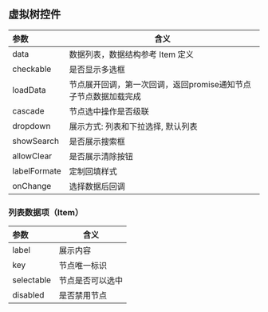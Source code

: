 ## 虚拟树控件

| 参数 | 含义 |
|:---- | ---- |
| data | 数据列表，数据结构参考 Item 定义 |
| checkable | 是否显示多选框 |
| loadData | 节点展开回调，第一次回调，返回promise通知节点子节点数据加载完成 |
| cascade | 节点选中操作是否级联 |
| dropdown | 展示方式: 列表和下拉选择, 默认列表 |
| showSearch | 是否展示搜索框 |
| allowClear | 是否展示清除按钮 |
| labelFormate | 定制回填样式 |
| onChange | 选择数据后回调 |

### 列表数据项（Item）
| 参数 | 含义 |
|:---- | ---- |
| label | 展示内容 |
| key | 节点唯一标识 |
| selectable | 节点是否可以选中 | 
| disabled | 是否禁用节点 |
